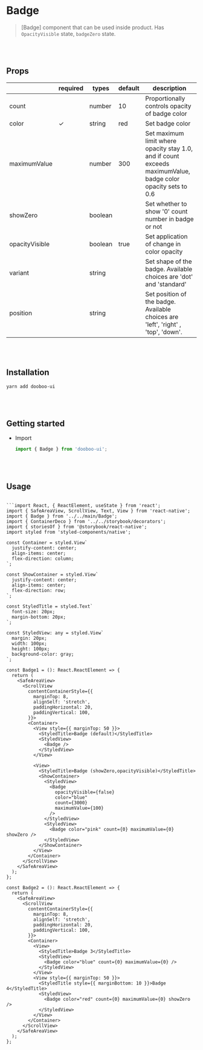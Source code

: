 # Badge  
> [Badge] component that can be used inside product. Has `OpacityVisible` state, `badgeZero` state.  
<br/>
<br/>
  
## Props  
  
|                       | required | types                 | default   |description |
| --------------------- | -------- | --------------------- | --------- | ---------- |
| count                 |          | number                |    10     | Proportionally controls opacity of badge color |
| color                 |     ✓    | string                |    red    | Set badge color |
| maximumValue          |          | number                |     300   | Set maximum limit where opacity stay 1.0, and if count exceeds maximumValue, badge color opacity sets to 0.6 | 
| showZero              |          | boolean               |           | Set whether to show '0' count number in badge or not |
| opacityVisible        |          | boolean               |    true   | Set application of change in color opacity |
| variant               |          | string                |           | Set shape of the badge. Available choices are 'dot' and 'standard' |
| position              |          | string                |           | Set position of the badge. Available choices are 'left', 'right' , 'top', 'down'. |

<br/>
<br/>  

## Installation  
  
```sh
yarn add dooboo-ui
```
<br/>
<br/>


## Getting started  
  
- Import

  ```javascript
  import { Badge } from 'dooboo-ui';
  ```  
<br/>
<br/>


## Usage

```tsx

```import React, { ReactElement, useState } from 'react';
import { SafeAreaView, ScrollView, Text, View } from 'react-native';
import { Badge } from '../../main/Badge';
import { ContainerDeco } from '../../storybook/decorators';
import { storiesOf } from '@storybook/react-native';
import styled from 'styled-components/native';

const Container = styled.View`
  justify-content: center;
  align-items: center;
  flex-direction: column;
`;

const ShowContainer = styled.View`
  justify-content: center;
  align-items: center;
  flex-direction: row;
`;

const StyledTitle = styled.Text`
  font-size: 20px;
  margin-bottom: 20px;
`;

const StyledView: any = styled.View`
  margin: 20px;
  width: 100px;
  height: 100px;
  background-color: gray;
`;

const Badge1 = (): React.ReactElement => {
  return (
    <SafeAreaView>
      <ScrollView
        contentContainerStyle={{
          marginTop: 8,
          alignSelf: 'stretch',
          paddingHorizontal: 20,
          paddingVertical: 100,
        }}>
        <Container>
          <View style={{ marginTop: 50 }}>
            <StyledTitle>Badge (default)</StyledTitle>
            <StyledView>
              <Badge />
            </StyledView>
          </View>

          <View>
            <StyledTitle>Badge (showZero,opacityVisible)</StyledTitle>
            <ShowContainer>
              <StyledView>
                <Badge
                  opacityVisible={false}
                  color="blue"
                  count={3000}
                  maximumValue={100}
                />
              </StyledView>
              <StyledView>
                <Badge color="pink" count={0} maximumValue={0} showZero />
              </StyledView>
            </ShowContainer>
          </View>
        </Container>
      </ScrollView>
    </SafeAreaView>
  );
};

const Badge2 = (): React.ReactElement => {
  return (
    <SafeAreaView>
      <ScrollView
        contentContainerStyle={{
          marginTop: 8,
          alignSelf: 'stretch',
          paddingHorizontal: 20,
          paddingVertical: 100,
        }}>
        <Container>
          <View>
            <StyledTitle>Badge 3</StyledTitle>
            <StyledView>
              <Badge color="blue" count={0} maximumValue={0} />
            </StyledView>
          </View>
          <View style={{ marginTop: 50 }}>
            <StyledTitle style={{ marginBottom: 10 }}>Badge 4</StyledTitle>
            <StyledView>
              <Badge color="red" count={0} maximumValue={0} showZero />
            </StyledView>
          </View>
        </Container>
      </ScrollView>
    </SafeAreaView>
  );
};
